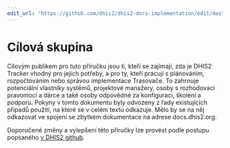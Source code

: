 ```yaml
---
edit_url: "https://github.com/dhis2/dhis2-docs-implementation/edit/master/chapters/target-audience.md" 
---
```

# Cílová skupina

Cílovým publikem pro tuto příručku jsou ti, kteří se zajímají, zda je DHIS2 Tracker vhodný pro jejich potřeby, a pro ty, kteří pracují s plánováním, rozpočtováním nebo správou implementace Trasovače. To zahrnuje potenciální vlastníky systémů, projektové manažery, osoby s rozhodovací pravomocí a dárce a také osoby odpovědné za konfiguraci, školení a podporu. Pokyny v tomto dokumentu byly odvozeny z řady existujících případů použití, na které se v celém textu odkazuje. Mělo by se na něj odkazovat ve spojení se zbytkem dokumentace na adrese docs.dhis2.org.

Doporučené změny a vylepšení této příručky lze provést podle postupu popsaného [v DHIS2 github](https://github.com/dhis2/dhis2-docs/blob/master/src/commonmark/en/content/common/submitting-a-doc-fix.md). 




